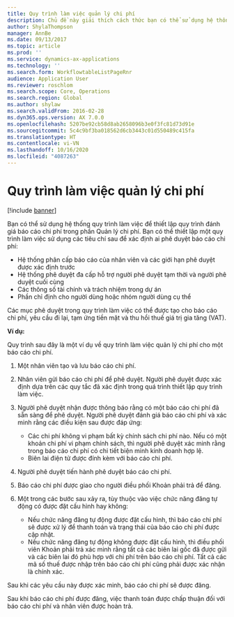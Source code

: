 ```yaml
---
title: Quy trình làm việc quản lý chi phí
description: Chủ đề này giải thích cách thức bạn có thể sử dụng hệ thống quy trình làm việc trong Microsoft Dynamics 365 Finance để thiết lập quy trình đánh giá báo cáo chi phí trong phần Quản lý chi phí.
author: ShylaThompson
manager: AnnBe
ms.date: 09/13/2017
ms.topic: article
ms.prod: ''
ms.service: dynamics-ax-applications
ms.technology: ''
ms.search.form: WorkflowtableListPageRnr
audience: Application User
ms.reviewer: roschlom
ms.search.scope: Core, Operations
ms.search.region: Global
ms.author: shylaw
ms.search.validFrom: 2016-02-28
ms.dyn365.ops.version: AX 7.0.0
ms.openlocfilehash: 5207be92cb58d8ab2658096b3e0f3fc81d73d91e
ms.sourcegitcommit: 5c4c9bf3ba018562d6cb3443c01d550489c415fa
ms.translationtype: HT
ms.contentlocale: vi-VN
ms.lasthandoff: 10/16/2020
ms.locfileid: "4087263"
---
```

# <a name="expense-management-workflow"></a>Quy trình làm việc quản lý chi phí

[!include [banner](../includes/banner.md)]

Bạn có thể sử dụng hệ thống quy trình làm việc để thiết lập quy trình đánh giá báo cáo chi phí trong phần Quản lý chi phí. Bạn có thể thiết lập một quy trình làm việc sử dụng các tiêu chí sau để xác định ai phê duyệt báo cáo chi phí:

- Hệ thống phân cấp báo cáo của nhân viên và các giới hạn phê duyệt được xác định trước
- Hệ thống phê duyệt đa cấp hỗ trợ người phê duyệt tạm thời và người phê duyệt cuối cùng
- Các thông số tài chính và trách nhiệm trong dự án
- Phần chỉ định cho người dùng hoặc nhóm người dùng cụ thể

Các mục phê duyệt trong quy trình làm việc có thể được tạo cho báo cáo chi phí, yêu cầu đi lại, tạm ứng tiền mặt và thu hồi thuế giá trị gia tăng (VAT).

**Ví dụ:**

Quy trình sau đây là một ví dụ về quy trình làm việc quản lý chi phí cho một báo cáo chi phí.

1. Một nhân viên tạo và lưu báo cáo chi phí.
2. Nhân viên gửi báo cáo chi phí để phê duyệt. Người phê duyệt được xác định dựa trên các quy tắc đã xác định trong quá trình thiết lập quy trình làm việc.
3. Người phê duyệt nhận được thông báo rằng có một báo cáo chi phí đã sẵn sàng để phê duyệt. Người phê duyệt đánh giá báo cáo chi phí và xác minh rằng các điều kiện sau được đáp ứng:

    - Các chi phí không vi phạm bất kỳ chính sách chi phí nào. Nếu có một khoản chi phí vi phạm chính sách, thì người phê duyệt xác minh rằng trong báo cáo chi phí có chi tiết biện minh kinh doanh hợp lệ.
    - Biên lai điện tử được đính kèm với báo cáo chi phí.

4. Người phê duyệt tiến hành phê duyệt báo cáo chi phí.
5. Báo cáo chi phí được giao cho người điều phối Khoản phải trả để đăng.
6. Một trong các bước sau xảy ra, tùy thuộc vào việc chức năng đăng tự động có được đặt cấu hình hay không:

    - Nếu chức năng đăng tự động được đặt cấu hình, thì báo cáo chi phí sẽ được xử lý để thanh toán và trạng thái của báo cáo chi phí được cập nhật.
    - Nếu chức năng đăng tự động không được đặt cấu hình, thì điều phối viên Khoản phải trả xác minh rằng tất cả các biên lai gốc đã được gửi và các biên lai đó phù hợp với chi phí trên báo cáo chi phí. Tất cả các mã số thuế được nhập trên báo cáo chi phí cũng phải được xác nhận là chính xác.

Sau khi các yêu cầu này được xác minh, báo cáo chi phí sẽ được đăng.

Sau khi báo cáo chi phí được đăng, việc thanh toán được chấp thuận đối với báo cáo chi phí và nhân viên được hoàn trả.
